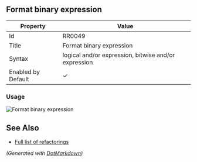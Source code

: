 ## Format binary expression

| Property           | Value                                                |
| ------------------ | ---------------------------------------------------- |
| Id                 | RR0049                                               |
| Title              | Format binary expression                             |
| Syntax             | logical and/or expression, bitwise and/or expression |
| Enabled by Default | &#x2713;                                             |

### Usage

![Format binary expression](../../images/refactorings/FormatBinaryExpression.png)

## See Also

* [Full list of refactorings](Refactorings.md)


*\(Generated with [DotMarkdown](http://github.com/JosefPihrt/DotMarkdown)\)*
